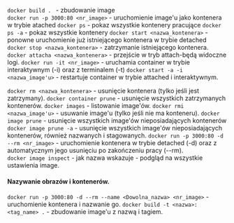 `docker build . ` - zbudowanie image  
`docker run -p 3000:80 <nr_image>` - uruchomienie image'u jako kontenera w trybie atached
`docker ps` - pokaz wszystkie kontenery pracujące
`docker ps -a` - pokaz wszystkie kontenery
`docker start <nazwa_kontenera>` - ponowne uruchomienie już istniejącego kontenera w trybie detached  
`docker stop <nazwa_kontenera>` - zatrzymanie istniejącego kontenera.
`docker attacha <nazwa_kontenera>` - przejście w tryb attach-będą widoczne logi.
`docker run -it <nr_image>` - uruchamia container w trybie interaktywnym (-i) oraz z terminalem (-t)
`docker start -a -i <nazwa_image'u>` - restartuje container w trybie attached i interaktywnym.

`docker rm <nazwa_kontenera>` - usunięcie kontenera (tylko jeśli jest zatrzymany).
`docker container prune` - usunięcie wszystkich zatrzymanych kontenerów.
`docker images` - listowanie image'ów.
`docker rmi <nazwa_image'u>` - usuwanie image'u (tylko jeśli nie ma konteneru).
`docker image prune` - usunięcie wszystkich image'ów nieposiadających kontenerów
`docker image prune -a` - usunięcie wszystkich image'ów nieposiadających kontenerów, również nazwanych i stagowanych.
`docker run -p 3000:80 -d --rm <nr_image>` - uruchomienie kontenera w trybie detached (-d) oraz z automatycznym jego
usunięciu po zakończeniu pracy (--rm).  
`docker image inspect`  - jak nazwa wskazuje - podgląd na wszystkie ustawienia image.

#### Nazywanie obrazów i kontenerów.

`docker run -p 3000:80 -d --rm --name <Dowolna_nazwa> <nr_image>` - uruchomienie kontenera i nazwanie go.
`docker build -t <nazwa>:<tag_name> .` - zbudowanie image'u z nazwą i tagiem.